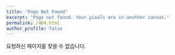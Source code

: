 ```yaml
---
title: "Page Not Found"
excerpt: "Page not found. Your pixels are in another canvas."
permalink: /404.html
author_profile: false
---
```


요청하신 페이지를 찾을 수 없습니다.

<script>
  var GOOG_FIXURL_LANG = 'en';
  var GOOG_FIXURL_SITE = 'https://rib-president.github.io'
</script>
<script src="https://linkhelp.clients.google.com/tbproxy/lh/wm/fixurl.js">
</script>
